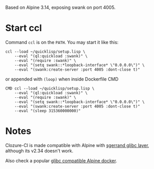 Based on Alpine 3.14, exposing swank on port 4005.


Start ccl
==========

Command `ccl` is on the `PATH`. You may start it like this:

	ccl --load ~/quicklisp/setup.lisp \
	    --eval "(ql:quickload :swank)" \
	    --eval "(require :swank)" \
	    --eval "(setq swank::*loopback-interface* \"0.0.0.0\")" \
	    --eval "(swank:create-server :port 4005 :dont-close t)"

or appended with `(loop)` when inside Dockerfile CMD

	CMD ccl --load ~/quicklisp/setup.lisp \
	    --eval "(ql:quickload :swank)" \
	    --eval "(require :swank)" \
	    --eval "(setq swank::*loopback-interface* \"0.0.0.0\")" \
	    --eval "(swank:create-server :port 4005 :dont-close t)"
	    --eval "(sleep 315360000000)"

Notes
======

Clozure-Cl is made compatible with Alpine with [sgerrand glibc layer][1],
although its v2.34 doesn't work.

Also check a popular [glibc compatible Alpine docker][2].

[1]: https://github.com/sgerrand/alpine-pkg-glibc
[2]: https://hub.docker.com/r/frolvlad/alpine-glibc/
